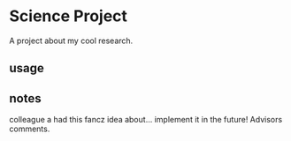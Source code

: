 # Science Project
A project about my cool research.
## usage

## notes
colleague a had this fancz idea about... implement it in the future!
Advisors comments.



